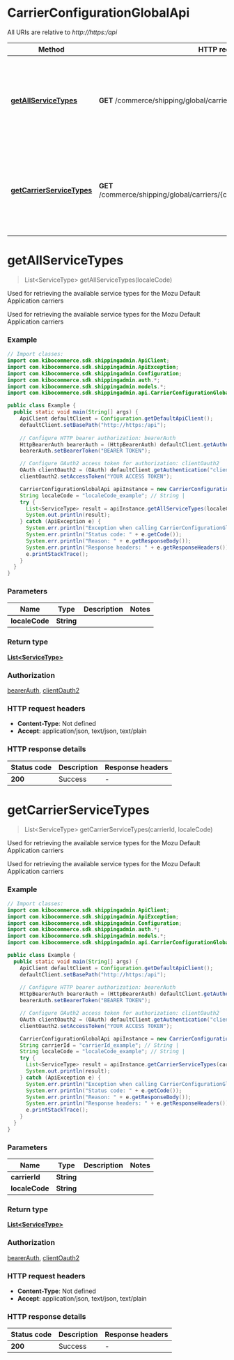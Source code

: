 # CarrierConfigurationGlobalApi

All URIs are relative to *http://https:/api*

| Method | HTTP request | Description |
|------------- | ------------- | -------------|
| [**getAllServiceTypes**](CarrierConfigurationGlobalApi.md#getAllServiceTypes) | **GET** /commerce/shipping/global/carriers/serviceTypes/{localeCode} | Used for retrieving the available service types for the Mozu Default Application carriers |
| [**getCarrierServiceTypes**](CarrierConfigurationGlobalApi.md#getCarrierServiceTypes) | **GET** /commerce/shipping/global/carriers/{carrierId}/serviceTypes/{localeCode} | Used for retrieving the available service types for the Mozu Default Application carriers |


<a name="getAllServiceTypes"></a>
# **getAllServiceTypes**
> List&lt;ServiceType&gt; getAllServiceTypes(localeCode)

Used for retrieving the available service types for the Mozu Default Application carriers

Used for retrieving the available service types for the Mozu Default Application carriers

### Example
```java
// Import classes:
import com.kibocommerce.sdk.shippingadmin.ApiClient;
import com.kibocommerce.sdk.shippingadmin.ApiException;
import com.kibocommerce.sdk.shippingadmin.Configuration;
import com.kibocommerce.sdk.shippingadmin.auth.*;
import com.kibocommerce.sdk.shippingadmin.models.*;
import com.kibocommerce.sdk.shippingadmin.api.CarrierConfigurationGlobalApi;

public class Example {
  public static void main(String[] args) {
    ApiClient defaultClient = Configuration.getDefaultApiClient();
    defaultClient.setBasePath("http://https:/api");
    
    // Configure HTTP bearer authorization: bearerAuth
    HttpBearerAuth bearerAuth = (HttpBearerAuth) defaultClient.getAuthentication("bearerAuth");
    bearerAuth.setBearerToken("BEARER TOKEN");

    // Configure OAuth2 access token for authorization: clientOauth2
    OAuth clientOauth2 = (OAuth) defaultClient.getAuthentication("clientOauth2");
    clientOauth2.setAccessToken("YOUR ACCESS TOKEN");

    CarrierConfigurationGlobalApi apiInstance = new CarrierConfigurationGlobalApi(defaultClient);
    String localeCode = "localeCode_example"; // String | 
    try {
      List<ServiceType> result = apiInstance.getAllServiceTypes(localeCode);
      System.out.println(result);
    } catch (ApiException e) {
      System.err.println("Exception when calling CarrierConfigurationGlobalApi#getAllServiceTypes");
      System.err.println("Status code: " + e.getCode());
      System.err.println("Reason: " + e.getResponseBody());
      System.err.println("Response headers: " + e.getResponseHeaders());
      e.printStackTrace();
    }
  }
}
```

### Parameters

| Name | Type | Description  | Notes |
|------------- | ------------- | ------------- | -------------|
| **localeCode** | **String**|  | |

### Return type

[**List&lt;ServiceType&gt;**](ServiceType.md)

### Authorization

[bearerAuth](../README.md#bearerAuth), [clientOauth2](../README.md#clientOauth2)

### HTTP request headers

 - **Content-Type**: Not defined
 - **Accept**: application/json, text/json, text/plain

### HTTP response details
| Status code | Description | Response headers |
|-------------|-------------|------------------|
| **200** | Success |  -  |

<a name="getCarrierServiceTypes"></a>
# **getCarrierServiceTypes**
> List&lt;ServiceType&gt; getCarrierServiceTypes(carrierId, localeCode)

Used for retrieving the available service types for the Mozu Default Application carriers

Used for retrieving the available service types for the Mozu Default Application carriers

### Example
```java
// Import classes:
import com.kibocommerce.sdk.shippingadmin.ApiClient;
import com.kibocommerce.sdk.shippingadmin.ApiException;
import com.kibocommerce.sdk.shippingadmin.Configuration;
import com.kibocommerce.sdk.shippingadmin.auth.*;
import com.kibocommerce.sdk.shippingadmin.models.*;
import com.kibocommerce.sdk.shippingadmin.api.CarrierConfigurationGlobalApi;

public class Example {
  public static void main(String[] args) {
    ApiClient defaultClient = Configuration.getDefaultApiClient();
    defaultClient.setBasePath("http://https:/api");
    
    // Configure HTTP bearer authorization: bearerAuth
    HttpBearerAuth bearerAuth = (HttpBearerAuth) defaultClient.getAuthentication("bearerAuth");
    bearerAuth.setBearerToken("BEARER TOKEN");

    // Configure OAuth2 access token for authorization: clientOauth2
    OAuth clientOauth2 = (OAuth) defaultClient.getAuthentication("clientOauth2");
    clientOauth2.setAccessToken("YOUR ACCESS TOKEN");

    CarrierConfigurationGlobalApi apiInstance = new CarrierConfigurationGlobalApi(defaultClient);
    String carrierId = "carrierId_example"; // String | 
    String localeCode = "localeCode_example"; // String | 
    try {
      List<ServiceType> result = apiInstance.getCarrierServiceTypes(carrierId, localeCode);
      System.out.println(result);
    } catch (ApiException e) {
      System.err.println("Exception when calling CarrierConfigurationGlobalApi#getCarrierServiceTypes");
      System.err.println("Status code: " + e.getCode());
      System.err.println("Reason: " + e.getResponseBody());
      System.err.println("Response headers: " + e.getResponseHeaders());
      e.printStackTrace();
    }
  }
}
```

### Parameters

| Name | Type | Description  | Notes |
|------------- | ------------- | ------------- | -------------|
| **carrierId** | **String**|  | |
| **localeCode** | **String**|  | |

### Return type

[**List&lt;ServiceType&gt;**](ServiceType.md)

### Authorization

[bearerAuth](../README.md#bearerAuth), [clientOauth2](../README.md#clientOauth2)

### HTTP request headers

 - **Content-Type**: Not defined
 - **Accept**: application/json, text/json, text/plain

### HTTP response details
| Status code | Description | Response headers |
|-------------|-------------|------------------|
| **200** | Success |  -  |


